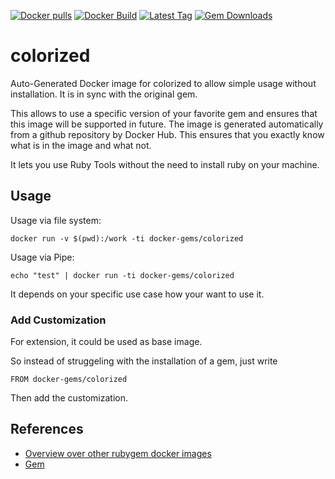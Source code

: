 [![Docker pulls](https://img.shields.io/docker/pulls/rubygem/colorized.svg)](https://hub.docker.com/r/rubygem/colorized/)
[![Docker Build](https://img.shields.io/docker/automated/rubygem/colorized.svg)](https://hub.docker.com/r/rubygem/colorized/)
[![Latest Tag](https://img.shields.io/github/tag/docker-rubygem/colorized.svg)](https://hub.docker.com/r/rubygem/colorized/)
[![Gem Downloads](https://img.shields.io/gem/dt/colorized.svg)](https://rubygems.org/gems/colorized/)
# colorized

Auto-Generated Docker image for colorized to allow simple usage without installation.
It is in sync with the original gem.

This allows to use a specific version of your favorite gem and ensures that this image will be supported in future.
The image is generated automatically from a github repository by Docker Hub.
This ensures that you exactly know what is in the image and what not.

It lets you use Ruby Tools without the need to install ruby on your machine.

## Usage

Usage via file system:

`docker run -v $(pwd):/work -ti docker-gems/colorized`

Usage via Pipe:

`echo "test" | docker run -ti docker-gems/colorized`

It depends on your specific use case how your want to use it.

### Add Customization

For extension, it could be used as base image.

So instead of struggeling with the installation of a gem, just write

`FROM docker-gems/colorized`

Then add the customization.

## References

 - [Overview over other rubygem docker images](https://github.com/thinkbot/docker-rubygem)
 - [Gem](https://rubygems.org/gems/colorized/)
